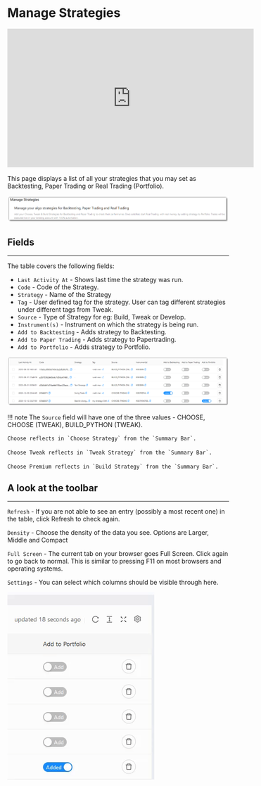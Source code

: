 # Manage Strategies

<iframe width="560" height="315" src="https://www.youtube.com/embed/c8c-GeIhibY" frameborder="0" allow="accelerometer; autoplay; encrypted-media; gyroscope; picture-in-picture" allowfullscreen></iframe>

This page displays a list of all your strategies that you may set as Backtesting, Paper Trading or Real Trading (Portfolio).

![Custom Strategies](imgs/screenshots/MS1.png)

## Fields
---
The table covers the following fields:

* `Last Activity At` - Shows last time the strategy was run.
* `Code` - Code of the Strategy.
* `Strategy` - Name of the Strategy
* `Tag` - User defined tag for the strategy. User can tag different strategies under different tags from Tweak.
* `Source` - Type of Strategy for eg: Build, Tweak or Develop.
* `Instrument(s)` - Instrument on which the strategy is being run.
* `Add to Backtesting` - Adds strategy to Backtesting.
* `Add to Paper Trading` - Adds strategy to Papertrading.
* `Add to Portfolio` - Adds strategy to Portfolio.

![Custom Strategies](imgs/screenshots/MS2.png)

!!! note
    The `Source` field will have one of the three values - CHOOSE, CHOOSE (TWEAK), BUILD_PYTHON (TWEAK). 
    
    Choose reflects in `Choose Strategy` from the `Summary Bar`.
    
    Choose Tweak reflects in `Tweak Strategy` from the `Summary Bar`.
    
    Choose Premium reflects in `Build Strategy` from the `Summary Bar`.

## A look at the toolbar
---

`Refresh` - If you are not able to see an entry (possibly a most recent one) in the table, click Refresh to check again.

`Density` - Choose the density of the data you see. Options are Larger, Middle and Compact

`Full Screen` - The current tab on your browser goes Full Screen. Click again to go back to normal. This is similar to pressing F11 on most browsers and operating systems.

`Settings` - You can select which columns should be visible through here.

![Custom Strategies](imgs/custom-2.gif)
